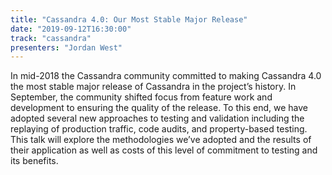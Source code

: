```yaml
---
title: "Cassandra 4.0: Our Most Stable Major Release"
date: "2019-09-12T16:30:00"
track: "cassandra"
presenters: "Jordan West"
---
```


In mid-2018 the Cassandra community committed to making Cassandra 4.0 the most stable major release of Cassandra in the project’s history. In September, the community shifted focus from feature work and development to ensuring the quality of the release. To this end, we have adopted several new approaches to testing and validation including the replaying of production traffic, code audits, and property-based testing. This talk will explore the methodologies we’ve adopted and the results of their application as well as costs of this level of commitment to testing and its benefits. 